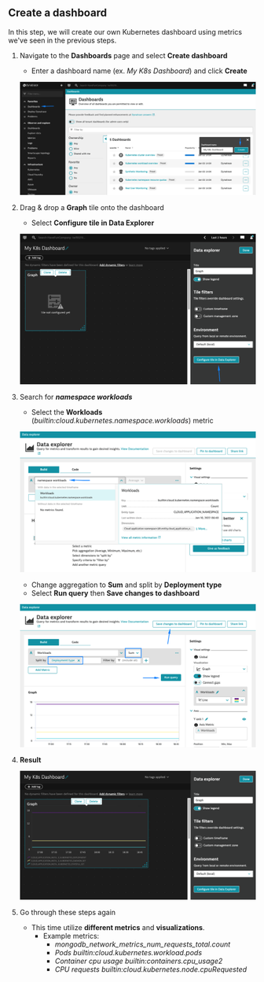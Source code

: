 ## Create a dashboard

In this step, we will create our own Kubernetes dashboard using metrics we've seen in the previous steps.

1. Navigate to the **Dashboards** page and select **Create dashboard**
      - Enter a dashboard name (ex. _My K8s Dashboard_) and click **Create**

      ![Create Dashboard](../../../assets/images/create_dashboard.png)

2. Drag & drop a **Graph** tile onto the dashboard
      - Select **Configure tile in Data Explorer**

      ![First Tile](../../../assets/images/first_tile.png)

3. Search for **_namespace workloads_**
      - Select the **Workloads** (_builtin:cloud.kubernetes.namespace.workloads_) metric

      ![Workloads](../../../assets/images/data_explorer_workloads.png)

      - Change aggregation to **Sum** and split by **Deployment type**
      - Select **Run query** then **Save changes to dashboard**

      ![Data Explorer Filters](../../../assets/images/data_explorer_change_filters.png)

4. **Result**

      ![Dashboard with tile](../../../assets/images/dashboard_with_tile.png)

5. Go through these steps again
      - This time utilize **different metrics** and **visualizations**.
          - Example metrics:
              - _mongodb\_network\_metrics\_num\_requests\_total.count_
              - _Pods builtin:cloud.kubernetes.workload.pods_
              - _Container cpu usage builtin:containers.cpu\_usage2_
              - _CPU requests builtin:cloud.kubernetes.node.cpuRequested_


